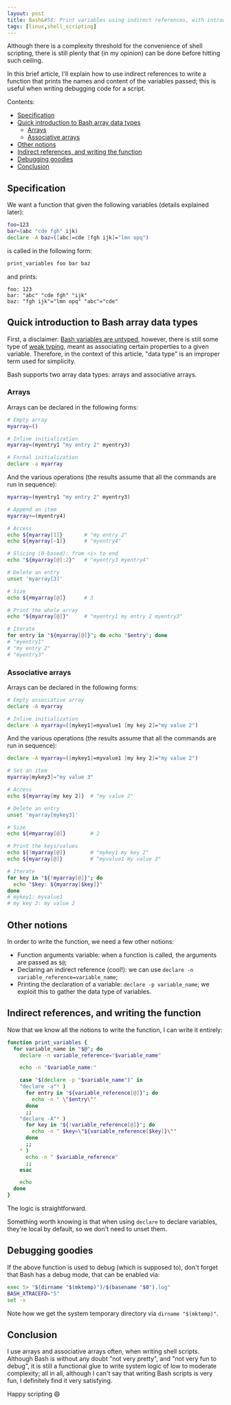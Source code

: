 ```yaml
---
layout: post
title: Bash&#58; Print variables using indirect references, with introduction to array data types
tags: [linux,shell_scripting]
---
```


Although there is a complexity threshold for the convenience of shell scripting, there is still plenty that (in my opinion) can be done before hitting such ceiling.

In this brief article, I'll explain how to use indirect references to write a function that prints the names and content of the variables passed; this is useful when writing debugging code for a script.

Contents:

- [Specification](/Bash-Print-variables-using-indirect-references-with-introduction-to-array-data-types#specification)
- [Quick introduction to Bash array data types](/Bash-Print-variables-using-indirect-references-with-introduction-to-array-data-types#quick-introduction-to-bash-array-data-types)
  - [Arrays](/Bash-Print-variables-using-indirect-references-with-introduction-to-array-data-types#arrays)
  - [Associative arrays](/Bash-Print-variables-using-indirect-references-with-introduction-to-array-data-types#associative-arrays)
- [Other notions](/Bash-Print-variables-using-indirect-references-with-introduction-to-array-data-types#other-notions)
- [Indirect references, and writing the function](/Bash-Print-variables-using-indirect-references-with-introduction-to-array-data-types#indirect-references-and-writing-the-function)
- [Debugging goodies](/Bash-Print-variables-using-indirect-references-with-introduction-to-array-data-types#debugging-goodies)
- [Conclusion](/Bash-Print-variables-using-indirect-references-with-introduction-to-array-data-types#conclusion)

## Specification

We want a function that given the following variables (details explained later):

```sh
foo=123
bar=(abc "cde fgh" ijk)
declare -A baz=([abc]=cde [fgh ijk]="lmn opq")
```

is called in the following form:

```sh
print_variables foo bar baz
```

and prints:

```
foo: 123
bar: "abc" "cde fgh" "ijk"
baz: "fgh ijk"="lmn opq" "abc"="cde"
```

## Quick introduction to Bash array data types

First, a disclaimer: [Bash variables are untyped](https://www.tldp.org/LDP/abs/html/untyped.html), however, there is still some type of [weak typing](https://www.tldp.org/LDP/abs/html/declareref.html), meant as associating certain properties to a given variable. Therefore, in the context of this article, "data type" is an improper term used for simplicity.

Bash supports two array data types: arrays and associative arrays.

### Arrays

Arrays can be declared in the following forms:

```sh
# Empty array
myarray=()

# Inline initialization
myarray=(myentry1 "my entry 2" myentry3)

# Formal initialization
declare -a myarray
```

And the various operations (the results assume that all the commands are run in sequence):

```sh
myarray=(myentry1 "my entry 2" myentry3)

# Append an item
myarray+=(myentry4)

# Access
echo ${myarray[1]}       # "my entry 2"
echo ${myarray[-1]}      # "myentry4"

# Slicing (0-based): from <i> to end
echo "${myarray[@]:2}"   # "myentry3 myentry4"

# Delete an entry
unset 'myarray[3]'

# Size
echo ${#myarray[@]}      # 3

# Print the whole array
echo "${myarray[@]}"     # "myentry1 my entry 2 myentry3"

# Iterate
for entry in "${myarray[@]}"; do echo "$entry"; done
# "myentry1"
# "my entry 2"
# "myentry3"
```

### Associative arrays

Arrays can be declared in the following forms:

```sh
# Empty associative array
declare -A myarray

# Inline initialization
declare -A myarray=([mykey1]=myvalue1 [my key 2]="my value 2")
```

And the various operations (the results assume that all the commands are run in sequence):

```sh
declare -A myarray=([mykey1]=myvalue1 [my key 2]="my value 2")

# Set an item
myarray[mykey3]="my value 3"

# Access
echo ${myarray[my key 2]}  # "my value 2"

# Delete an entry
unset 'myarray[mykey3]'

# Size
echo ${#myarray[@]}        # 2

# Print the keys/values
echo ${!myarray[@]}        # "mykey1 my key 2"
echo ${myarray[@]}         # "myvalue1 my value 2"

# Iterate
for key in "${!myarray[@]}"; do
  echo "$key: ${myarray[$key]}"
done
# mykey1: myvalue1
# my key 2: my value 2
```

## Other notions

In order to write the function, we need a few other notions:

- Function arguments variable: when a function is called, the arguments are passed as `$@`;
- Declaring an indirect reference (cool!): we can use `declare -n variable_reference=variable_name`;
- Printing the declaration of a variable: `declare -p variable_name`; we exploit this to gather the data type of variables.

## Indirect references, and writing the function

Now that we know all the notions to write the function, I can write it entirely:

```sh
function print_variables {
  for variable_name in "$@"; do
    declare -n variable_reference="$variable_name"

    echo -n "$variable_name:"

    case "$(declare -p "$variable_name")" in
    "declare -a"* )
      for entry in "${variable_reference[@]}"; do
        echo -n " \"$entry\""
      done
      ;;
    "declare -A"* )
      for key in "${!variable_reference[@]}"; do
        echo -n " $key=\"${variable_reference[$key]}\""
      done
      ;;
    * )
      echo -n " $variable_reference"
      ;;
    esac

    echo
  done
}
```

The logic is straightforward.

Something worth knowing is that when using `declare` to declare variables, they're local by default, so we don't need to unset them.

## Debugging goodies

If the above function is used to debug (which is supposed to), don't forget that Bash has a debug mode, that can be enabled via:

```sh
exec 5> "$(dirname "$(mktemp)")/$(basename "$0").log"
BASH_XTRACEFD="5"
set -x
```

Note how we get the system temporary directory via `dirname "$(mktemp)"`.

## Conclusion

I use arrays and associative arrays often, when writing shell scripts. Although Bash is without any doubt "not very pretty", and "not very fun to debug", it is still a functional glue to write system logic of low to moderate complexity; all in all, although I can't say that writing Bash scripts is very fun, I definitely find it very satisfying.

Happy scripting 😄
